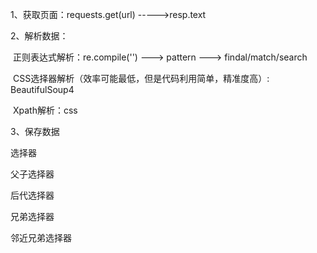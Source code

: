 1、获取页面：requests.get(url)  ----->resp.text

2、解析数据：

​			正则表达式解析：re.compile('') ---> pattern ---> findal/match/search

​			CSS选择器解析（效率可能最低，但是代码利用简单，精准度高）: BeautifulSoup4

​			Xpath解析：css

3、保存数据





选择器

父子选择器

后代选择器

兄弟选择器

邻近兄弟选择器